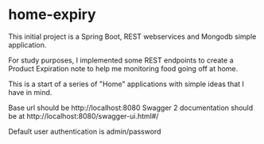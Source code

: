# home-expiry

This initial project is a Spring Boot, REST webservices and Mongodb  simple application.

For study purposes, I implemented some REST endpoints to create a Product Expiration note to help me monitoring food going off at home.

This is a start of a series of "Home" applications with simple ideas that I have in mind.

Base url should be http://localhost:8080
Swagger 2 documentation should be at http://localhost:8080/swagger-ui.html#/

Default user authentication is admin/password
